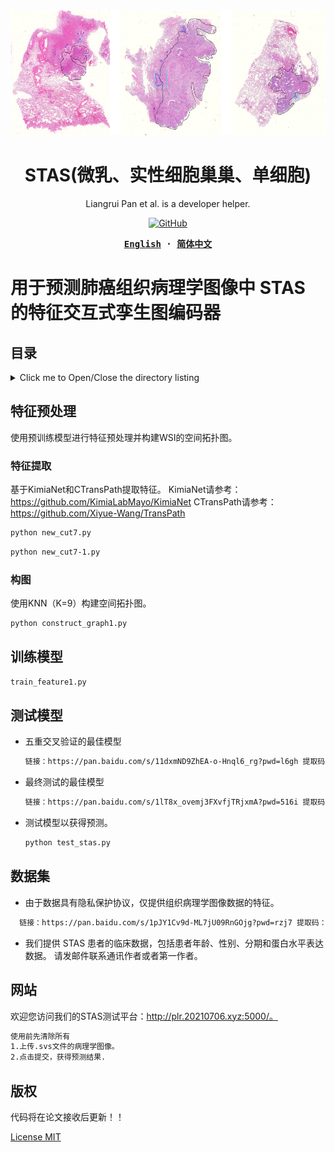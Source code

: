 


<div align="center">
  <a href="(https://github.com/panliangrui/STAS/blob/main/STAS%20prediction.png)">
    <img src="https://github.com/panliangrui/STAS/blob/main/STAS%20prediction.png" width="600" height="200" />
  </a>

  <h1>STAS(微乳、实性细胞巢巢、单细胞)</h1>

  <p>
  Liangrui Pan et al. is a developer helper.
  </p>

  <p>
    <a href="https://github.com/misitebao/yakia/blob/main/LICENSE">
      <img alt="GitHub" src="https://img.shields.io/github/license/misitebao/yakia"/>
    </a>
  </p>

  <!-- <p>
    <a href="#">Installation</a> | 
    <a href="#">Documentation</a> | 
    <a href="#">Twitter</a> | 
    <a href="https://discord.gg/zRC5BfDhEu">Discord</a>
  </p> -->

  <div>
  <strong>
  <samp>

[English](README.md) · [简体中文](README.zh-Hans.md)

  </samp>
  </strong>
  </div>
</div>

# 用于预测肺癌组织病理学图像中 STAS 的特征交互式孪生图编码器

## 目录

<details>
  <summary>Click me to Open/Close the directory listing</summary>

- [目录](#目录)
- [特征预处理](#特征预处理)
  - [特征提取](#特征提取)
  - [构图](#构图)
- [训练模型](#训练模型)
- [测试模型](#测试模型)
- [数据集](#数据集)
- [网站](#网站)
- [版权](#版权)

</details>

## 特征预处理

使用预训练模型进行特征预处理并构建WSI的空间拓扑图。

### 特征提取

基于KimiaNet和CTransPath提取特征。
KimiaNet请参考：https://github.com/KimiaLabMayo/KimiaNet
CTransPath请参考：https://github.com/Xiyue-Wang/TransPath
```markdown
python new_cut7.py
```
```markdown
python new_cut7-1.py
```

### 构图

使用KNN（K=9）构建空间拓扑图。
```markdown
python construct_graph1.py
```

## 训练模型
```markdown
train_feature1.py
```
## 测试模型

- 五重交叉验证的最佳模型
  ```markdown
  链接：https://pan.baidu.com/s/11dxmND9ZhEA-o-Hnql6_rg?pwd=l6gh 提取码：l6gh
  ```
- 最终测试的最佳模型
  ```markdown
  链接：https://pan.baidu.com/s/1lT8x_ovemj3FXvfjTRjxmA?pwd=516i 提取码：516i 
  ```
- 测试模型以获得预测。
  ```markdown
  python test_stas.py
  ```

## 数据集

- 由于数据具有隐私保护协议，仅提供组织病理学图像数据的特征。
```markdown
  链接：https://pan.baidu.com/s/1pJY1Cv9d-ML7jU09RnGOjg?pwd=rzj7 提取码：rzj7 


```
- 我们提供 STAS 患者的临床数据，包括患者年龄、性别、分期和蛋白水平表达数据。
请发邮件联系通讯作者或者第一作者。
## 网站

欢迎您访问我们的STAS测试平台：http://plr.20210706.xyz:5000/。
```markdown
使用前先清除所有
1.上传.svs文件的病理学图像。
2.点击提交，获得预测结果.
```

## 版权
代码将在论文接收后更新！！

[License MIT](../LICENSE)
